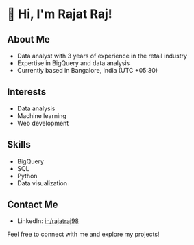 # 👋 Hi, I'm Rajat Raj!

## About Me
- Data analyst with 3 years of experience in the retail industry
- Expertise in BigQuery and data analysis
- Currently based in Bangalore, India (UTC +05:30)

## Interests
- Data analysis
- Machine learning
- Web development

## Skills
- BigQuery
- SQL
- Python
- Data visualization


## Contact Me
- LinkedIn: [in/rajatraj98](https://www.linkedin.com/in/rajatraj98)


Feel free to connect with me and explore my projects!

